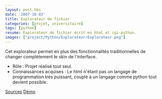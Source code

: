 ```yaml
---
layout: post.hbs
date: '2007-10-03'
title: Explorateur de fichier
categories: [projet, universitaire]
tags: [python]
resume: Explorateur de fichier écrit en html et cgi-python.
images: ["project/Python/Explorateur/Explorateur.png"]
---
```

Cet explorateur permet en plus des fonctionnalités traditionnelles de changer complètement le skin de l'interface.

* Rôle : Projet réalisé tout seul.
* Connaissances acquises : Le html n'étant pas un langage de programmation trés puissant, couplé à un langage comme python tout devient possible.

<div class="container-link">
  <a href="/assets/images/project/Python/Explorateur/Explorateur.zip" target="_blank">Sources</a>
  <a href="http://man.lydiman.net/cv/Python/Explorateur/Explorateur/index.html" target="_blank">Démo</a>
</div>